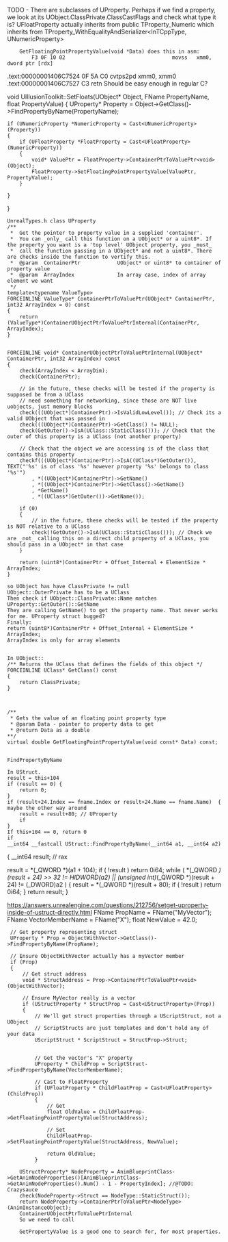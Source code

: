 
TODO - There are subclasses of UProperty.
Perhaps if we find a property, we look at its UObject.ClassPrivate.ClassCastFlags
and check what type it is?
UFloatProperty actually inherits from
	public TProperty_Numeric<float> which inherits from
		TProperty_WithEqualityAndSerializer<InTCppType, UNumericProperty>

		GetFloatingPointPropertyValue(void *Data) does this in asm:
			F3 0F 10 02                                   movss   xmm0, dword ptr [rdx]
.text:00000001406C7524 0F 5A C0                           cvtps2pd xmm0, xmm0
.text:00000001406C7527 C3                                 retn
		Should be easy enough in regular C?



void UIllusionToolkit::SetFloats(UObject* Object, FName PropertyName, float PropertyValue)
{
	UProperty* Property = Object->GetClass()->FindPropertyByName(PropertyName);

	if (UNumericProperty *NumericProperty = Cast<UNumericProperty>(Property))
	{
		if (UFloatProperty *FloatProperty = Cast<UFloatProperty>(NumericProperty))
		{
			void* ValuePtr = FloatProperty->ContainerPtrToValuePtr<void>(Object);
			FloatProperty->SetFloatingPointPropertyValue(ValuePtr, PropertyValue);
		}

	}
}

    UnrealTypes.h class UProperty
	/** 
	 *	Get the pointer to property value in a supplied 'container'. 
	 *	You can _only_ call this function on a UObject* or a uint8*. If the property you want is a 'top level' UObject property, you _must_
	 *	call the function passing in a UObject* and not a uint8*. There are checks inside the function to vertify this.
	 *	@param	ContainerPtr			UObject* or uint8* to container of property value
	 *	@param	ArrayIndex				In array case, index of array element we want
	 */
	template<typename ValueType>
	FORCEINLINE ValueType* ContainerPtrToValuePtr(UObject* ContainerPtr, int32 ArrayIndex = 0) const
	{
		return (ValueType*)ContainerUObjectPtrToValuePtrInternal(ContainerPtr, ArrayIndex);
	}


	FORCEINLINE void* ContainerUObjectPtrToValuePtrInternal(UObject* ContainerPtr, int32 ArrayIndex) const
	{
		check(ArrayIndex < ArrayDim);
		check(ContainerPtr);

		// in the future, these checks will be tested if the property is supposed be from a UClass
		// need something for networking, since those are NOT live uobjects, just memory blocks
		check(((UObject*)ContainerPtr)->IsValidLowLevel()); // Check its a valid UObject that was passed in
		check(((UObject*)ContainerPtr)->GetClass() != NULL);
		check(GetOuter()->IsA(UClass::StaticClass())); // Check that the outer of this property is a UClass (not another property)

		// Check that the object we are accessing is of the class that contains this property
		checkf(((UObject*)ContainerPtr)->IsA((UClass*)GetOuter()), TEXT("'%s' is of class '%s' however property '%s' belongs to class '%s'")
			, *((UObject*)ContainerPtr)->GetName()
			, *((UObject*)ContainerPtr)->GetClass()->GetName()
			, *GetName()
			, *((UClass*)GetOuter())->GetName());

		if (0)
		{
			// in the future, these checks will be tested if the property is NOT relative to a UClass
			check(!GetOuter()->IsA(UClass::StaticClass())); // Check we are _not_ calling this on a direct child property of a UClass, you should pass in a UObject* in that case
		}

		return (uint8*)ContainerPtr + Offset_Internal + ElementSize * ArrayIndex;
	}

    so UObject has have ClassPrivate != null
    UObject::OuterPrivate has to be a UClass
    Then check if UObject::ClassPrivate::Name matches UProperty::GetOuter()::GetName
    They are calling GetName() to get the property name. That never works for me. UProperty struct bugged?
    Finally:
    return (uint8*)ContainerPtr + Offset_Internal + ElementSize * ArrayIndex;
    ArrayIndex is only for array elements


    In UObject::
	/** Returns the UClass that defines the fields of this object */
	FORCEINLINE UClass* GetClass() const
	{
		return ClassPrivate;
	}

    

	/** 
	 * Gets the value of an floating point property type
	 * @param Data - pointer to property data to get
	 * @return Data as a double
	**/
	virtual double GetFloatingPointPropertyValue(void const* Data) const;


    FindPropertyByName
    
    In UStruct.
    result = this+104
    if (result == 0) {
        return 0;
    }
    if (result+24.Index == fname.Index or result+24.Name == fname.Name)  { maybe the other way around
        result = result+80; // UProperty
        if 
    }
    If this+104 == 0, return 0
    if 
    __int64 __fastcall UStruct::FindPropertyByName(__int64 a1, __int64 a2)
{
  __int64 result; // rax

  result = *(_QWORD *)(a1 + 104);
  if ( !result )
    return 0i64;
  while ( *(_QWORD *)(result + 24) >> 32 != HIDWORD(a2) || (unsigned int)*(_QWORD *)(result + 24) != (_DWORD)a2 )
  {
    result = *(_QWORD *)(result + 80);
    if ( !result )
      return 0i64;
  }
  return result;
}

https://answers.unrealengine.com/questions/212756/setget-uproperty-inside-of-ustruct-directly.html
     FName PropName = FName("MyVector");
     FName VectorMemberName = FName("X");
     float NewValue = 42.0;
     
     // Get property representing struct
     UProperty * Prop = ObjectWithVector->GetClass()->FindPropertyByName(PropName);
     
     // Ensure ObjectWithVector actually has a myVector member
     if (Prop)
     {
         // Get struct address
         void * StructAddress = Prop->ContainerPtrToValuePtr<void>(ObjectWithVector);
         
         // Ensure MyVector really is a vector
         if (UStructProperty * StructProp = Cast<UStructProperty>(Prop))
         {
             // We'll get struct properties through a UScriptStruct, not a UObject
             // ScriptStructs are just templates and don't hold any of your data
             UScriptStruct * ScriptStruct = StructProp->Struct;
             

             // Get the vector's "X" property
             UProperty * ChildProp = ScriptStruct->FindPropertyByName(VectorMemberName);
 
             // Cast to FloatProperty
             if (UFloatProperty * ChildFloatProp = Cast<UFloatProperty>(ChildProp))
             {
                 // Get
                 float OldValue = ChildFloatProp->GetFloatingPointPropertyValue(StructAddress);
                 
                 // Set
                 ChildFloatProp->SetFloatingPointPropertyValue(StructAddress, NewValue);
                 
                 return OldValue;
             }
			
		UStructProperty* NodeProperty = AnimBlueprintClass->GetAnimNodeProperties()[AnimBlueprintClass->GetAnimNodeProperties().Num() - 1 - PropertyIndex]; //@TODO: Crazysauce
		check(NodeProperty->Struct == NodeType::StaticStruct());
		return NodeProperty->ContainerPtrToValuePtr<NodeType>(AnimInstanceObject);
		ContainerUObjectPtrToValuePtrInternal
		So we need to call 

		GetPropertyValue is a good one to search for, for most properties.